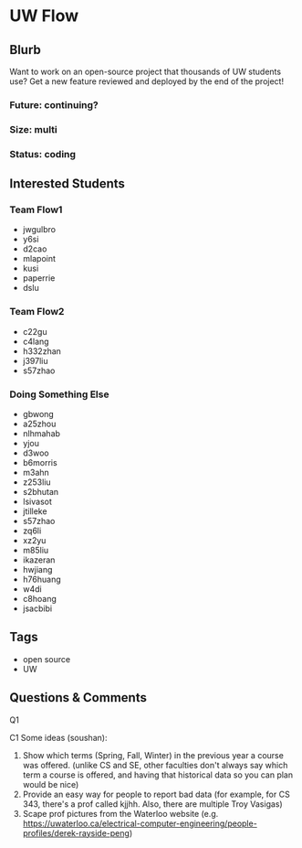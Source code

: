 # UW Flow

## Blurb

Want to work on an open-source project that thousands of UW students use?
Get a new feature reviewed and deployed by the end of the project!

### Future: continuing?
### Size: multi
### Status: coding

## Interested Students
### Team Flow1
* jwgulbro
* y6si
* d2cao
* mlapoint
* kusi
* paperrie
* dslu
### Team Flow2
* c22gu
* c4lang
* h332zhan
* j397liu
* s57zhao
### Doing Something Else
* gbwong
* a25zhou
* nlhmahab
* yjou
* d3woo
* b6morris
* m3ahn
* z253liu
* s2bhutan
* lsivasot
* jtilleke
* s57zhao
* zq6li
* xz2yu
* m85liu
* ikazeran
* hwjiang
* h76huang
* w4di
* c8hoang
* jsacbibi

## Tags
* open source
* UW

## Questions & Comments

Q1

C1 Some ideas (soushan):
1. Show which terms (Spring, Fall, Winter) in the previous year a course was offered. (unlike CS and SE, other faculties don't always say which term a course is offered, and having that historical data so you can plan would be nice)
2. Provide an easy way for people to report bad data (for example, for CS 343, there's a prof called kjjhh. Also, there are multiple Troy Vasigas)
3. Scape prof pictures from the Waterloo website (e.g. https://uwaterloo.ca/electrical-computer-engineering/people-profiles/derek-rayside-peng)
